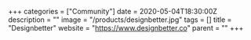+++
categories = ["Community"]
date = 2020-05-04T18:30:00Z
description = ""
image = "/products/designbetter.jpg"
tags = []
title = "Designbetter"
website = "https://www.designbetter.co"
parent = ""
+++
